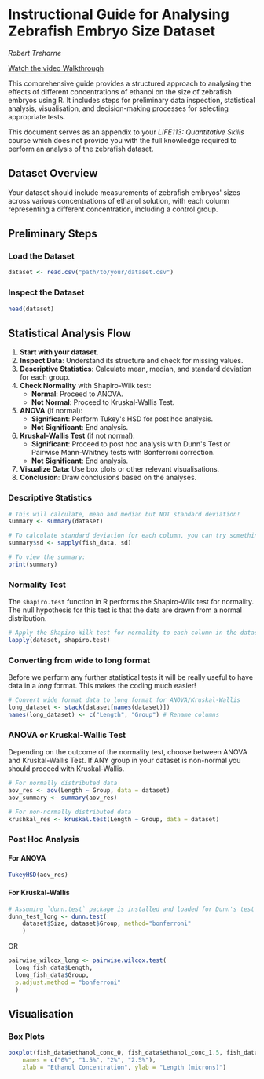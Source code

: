 
# Instructional Guide for Analysing Zebrafish Embryo Size Dataset

*Robert Treharne*

[Watch the video Walkthrough](https://youtu.be/profkcl3EYo?si=en-0Emc3StpJp0-Q)

This comprehensive guide provides a structured approach to analysing the effects of different concentrations of ethanol on the size of zebrafish embryos using R. It includes steps for preliminary data inspection, statistical analysis, visualisation, and decision-making processes for selecting appropriate tests.

This document serves as an appendix to your *LIFE113: Quantitative Skills* course which does not provide you with the full knowledge required to perform an analysis of the zebrafish dataset.

## Dataset Overview

Your dataset should include measurements of zebrafish embryos' sizes across various concentrations of ethanol solution, with each column representing a different concentration, including a control group.

## Preliminary Steps

### Load the Dataset

```r
dataset <- read.csv("path/to/your/dataset.csv")
```

### Inspect the Dataset

```r
head(dataset)
```

## Statistical Analysis Flow

1. **Start with your dataset**.
2. **Inspect Data**: Understand its structure and check for missing values.
3. **Descriptive Statistics**: Calculate mean, median, and standard deviation for each group.
4. **Check Normality** with Shapiro-Wilk test:
   - **Normal**: Proceed to ANOVA.
   - **Not Normal**: Proceed to Kruskal-Wallis Test.
5. **ANOVA** (if normal):
   - **Significant**: Perform Tukey's HSD for post hoc analysis.
   - **Not Significant**: End analysis.
6. **Kruskal-Wallis Test** (if not normal):
   - **Significant**: Proceed to post hoc analysis with Dunn's Test or Pairwise Mann-Whitney tests with Bonferroni correction.
   - **Not Significant**: End analysis.
7. **Visualize Data**: Use box plots or other relevant visualisations.
8. **Conclusion**: Draw conclusions based on the analyses.

### Descriptive Statistics

```r
# This will calculate, mean and median but NOT standard deviation!
summary <- summary(dataset)

# To calculate standard deviation for each column, you can try something like this:
summary$sd <- sapply(fish_data, sd)

# To view the summary:
print(summary)
```

### Normality Test

The `shapiro.test` function in R performs the Shapiro-Wilk test for normality. The null hypothesis for this test is that the data are drawn from a normal distribution. 

```r
# Apply the Shapiro-Wilk test for normality to each column in the dataset
lapply(dataset, shapiro.test)
```
### Converting from wide to long format

Before we perform any further statistical tests it will be really useful to have data in a *long* format. This makes the coding much easier!

```r
# Convert wide format data to long format for ANOVA/Kruskal-Wallis
long_dataset <- stack(dataset[names(dataset)])
names(long_dataset) <- c("Length", "Group") # Rename columns
```

### ANOVA or Kruskal-Wallis Test

Depending on the outcome of the normality test, choose between ANOVA and Kruskal-Wallis Test. If ANY group in your dataset is non-normal you should proceed with Kruskal-Wallis.

```r
# For normally distributed data
aov_res <- aov(Length ~ Group, data = dataset)
aov_summary <- summary(aov_res)

# For non-normally distributed data
krushkal_res <- kruskal.test(Length ~ Group, data = dataset)
```

### Post Hoc Analysis

#### For ANOVA

```r
TukeyHSD(aov_res)
```

#### For Kruskal-Wallis

```r
# Assuming `dunn.test` package is installed and loaded for Dunn's test
dunn_test_long <- dunn.test(
    dataset$Size, dataset$Group, method="bonferroni"
    )
```

OR

```r
pairwise_wilcox_long <- pairwise.wilcox.test(
  long_fish_data$Length,
  long_fish_data$Group,
  p.adjust.method = "bonferroni"
  )
```

## Visualisation

### Box Plots

```r
boxplot(fish_data$ethanol_conc_0, fish_data$ethanol_conc_1.5, fish_data$ethanol_conc_2, fish_data$ethanol_conc_2.5,
    names = c("0%", "1.5%", "2%", "2.5%"),
    xlab = "Ethanol Concentration", ylab = "Length (microns)")
```




